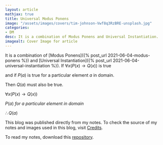 ```yaml
---
layout: article
mathjax: true
title: Universal Modus Ponens
image: "/assets/images/covers/tim-johnson-Vwf8q3RzBRE-unsplash.jpg"
categories:
- DM
desc: It is a combination of Modus Ponens and Universal Instantiation. 
imagealt: Cover Image for article
---
```


It is a combination of [Modus Ponens]({% post_url 2021-06-04-modus-ponens %}) and [Universal Instantiation]({% post_url 2021-06-04-universal-instantiation %}).
If $\forall x(P(x) \to Q(x))$ is true
























































































































































































































































































































































































































and if $P(a)$ is true for a particular element $a$ in domain.
























































































































































































































































































































































































































Then $Q(a)$ must also be true.

























































































































































































































































































































































































































$\forall x(P(x) \to Q(x))$
























































































































































































































































































































































































































$P(a)\ for\ a\ particular\ element\ in\ domain$
























































































































































































































































































































































































































$\therefore Q(a)$

























































































































































































































































































































































































































This blog was published directly from my notes.
To check the source of my notes and images used in this blog, visit <a href="/credits.html" target="_blank">Credits</a>.

To read my notes, download this <a href="https://github.com/bovem/CS" target="blank">repository</a>.